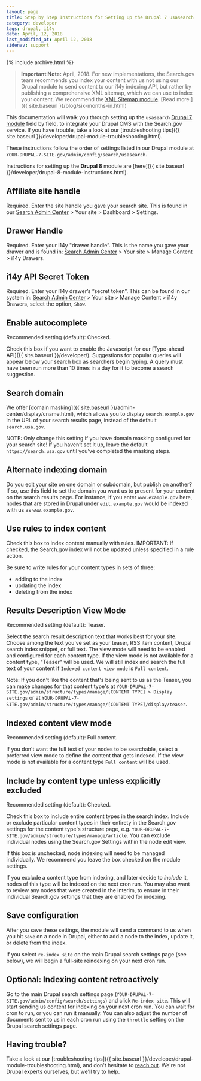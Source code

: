 ```yaml
---
layout: page
title: Step by Step Instructions for Setting Up the Drupal 7 usasearch module
category: developer
tags: drupal, i14y
date: April, 12, 2018
last_modified_at: April 12, 2018
sidenav: support
---
```


{% include archive.html %}

> **Important Note:** April, 2018. For new implementations, the Search.gov team recommends you index your content with us not using our Drupal module to send content to our i14y indexing API, but rather by publishing a comprehensive XML sitemap, which we can use to index your content. We recommend the [XML Sitemap module](https://www.drupal.org/project/xmlsitemap). [Read more.]({{ site.baseurl }}/blog/six-months-in.html)

This documentation will walk you through setting up the `usasearch` [Drupal 7 module](https://drupal.org/project/usasearch) field by field, to integrate your Drupal CMS with the Search.gov service. If you have trouble, take a look at our [troubleshooting tips]({{ site.baseurl }}/developer/drupal-module-troubleshooting.html). 

These instructions follow the order of settings listed in our Drupal module at `YOUR-DRUPAL-7-SITE.gov/admin/config/search/usasearch`.

Instructions for setting up the **Drupal 8** module are [here]({{ site.baseurl }}/developer/drupal-8-module-instructions.html).

## Affiliate site handle

Required. Enter the site handle you gave your search site. This is found in our [Search Admin Center](https://search.usa.gov/sites) > Your site > Dashboard > Settings.

## Drawer Handle

Required. Enter your i14y  "drawer handle”. This is the name you gave your drawer and is found in: [Search Admin Center](https://search.usa.gov/sites) > Your site > Manage Content > i14y Drawers. 

## i14y API Secret Token

Required. Enter your i14y drawer’s “secret token”. This can be found in our system in: [Search Admin Center](https://search.usa.gov/sites) > Your site > Manage Content > i14y Drawers, select the option, `Show`.

## Enable autocomplete 

Recommended setting (default): Checked.

Check this box if you want to enable the Javascript for our [Type-ahead API]({{ site.baseurl }}/developer/). Suggestions for popular queries will appear below your search box as searchers begin typing. A query must have been run more than 10 times in a day for it to become a search suggestion.

## Search domain

We offer [domain masking]({{ site.baseurl }}/admin-center/display/cname.html), which allows you to display `search.example.gov` in the URL of your search results page, instead of the default `search.usa.gov`. 

NOTE: Only change this setting if you have domain masking configured for your search site! If you haven’t set it up, leave the default `https://search.usa.gov` until you’ve completed the masking steps.
  
## Alternate indexing domain 

Do you edit your site on one domain or subdomain, but publish on another? If so, use this field to set the domain you want us to present for your content on the search results page. For instance, if you enter `www.example.gov` here, nodes that are stored in Drupal under `edit.example.gov` would be indexed with us as `www.example.gov`.

## Use rules to index content

Check this box to index content manually with rules. IMPORTANT: If checked, the Search.gov index will not be updated unless specified in a rule action. 

Be sure to write rules for your content types in sets of three: 
* adding to the index
* updating the index 
* deleting from the index

## Results Description View Mode

Recommended setting (default): Teaser. 

Select the search result description text that works best for your site. Choose among the text you’ve set as your teaser, RSS item content, Drupal search index snippet, or full text. The view mode will need to be enabled and configured for each content type. If the view mode is not available for a content type, "Teaser" will be used. We will still index and search the full text of your content if `Indexed content view mode` is `Full content`.

Note: If you don't like the content that's being sent to us as the Teaser, you can make changes for that content type's at `YOUR-DRUPAL-7-SITE.gov/admin/structure/types/manage/[CONTENT TYPE] > Display settings` or at `YOUR-DRUPAL-7-SITE.gov/admin/structure/types/manage/[CONTENT TYPE]/display/teaser`.

## Indexed content view mode

Recommended setting (default): Full content. 

If you don't want the full text of your nodes to be searchable, select a preferred view mode to define the content that gets indexed. If the view mode is not available for a content type `Full content` will be used.

## Include by content type unless explicitly excluded 

Recommended setting (default): Checked. 

Check this box to include entire content types in the search index. Include or exclude particular content types in their entirety in the Search.gov settings for the content type's structure page, e.g. `YOUR-DRUPAL-7-SITE.gov/admin/structure/types/manage/article`. You can exclude individual nodes using the Search.gov Settings within the node edit view.

If this box is unchecked, node indexing will need to be managed individually. We recommend you leave the box checked on the module settings.

If you exclude a content type from indexing, and later decide to *include* it, nodes of this type will be indexed on the next cron run. You may also want to review any nodes that were created in the interim, to ensure in their individual Search.gov settings that they are enabled for indexing.

## Save configuration 

After you save these settings, the module will send a command to us when you hit `Save` on a node in Drupal, either to add a node to the index, update it, or delete from the index.

If you select `re-index site` on the main Drupal search settings page (see below), we will begin a full-site reindexing on your next cron run.

## Optional: Indexing content retroactively

Go to the main Drupal search settings page (`YOUR-DRUPAL-7-SITE.gov/admin/config/search/settings`) and click `Re-index site`. This will start sending us content for indexing on your next cron run. You can wait for cron to run, or you can run it manually. You can also adjust the number of documents sent to us in each cron run using the `throttle` setting on the Drupal search settings page.

## Having trouble?

Take a look at our [troubleshooting tips]({{ site.baseurl }}/developer/drupal-module-troubleshooting.html), and don't hesitate to [reach out](mailto:search@support.digitalgov.gov). We're not Drupal experts ourselves, but we'll try to help.

